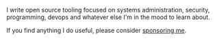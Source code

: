 I write open source tooling focused on systems administration, security, programming, devops and whatever else I'm in the mood to learn about.

If you find anything I do useful, please consider [sponsoring me](https://ko-fi.com/heywoodlh).
